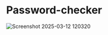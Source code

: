 # Password-checker

![Screenshot 2025-03-12 120320](https://github.com/user-attachments/assets/a0ee604c-cc65-444b-be11-199362c4d790)
